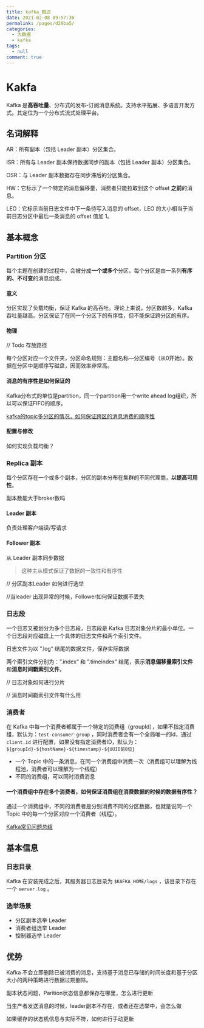 ```yaml
---
title: kafka_概述
date: 2021-02-08 09:57:36
permalink: /pages/d29ba5/
categories: 
  - 大数据
  - kafka
tags: 
  - null
comment: true
---
```

# Kakfa

Kafka 是**高吞吐量**、分布式的发布-订阅消息系统。支持水平拓展、多语言开发方式。其定位为一个分布式流式处理平台。

## 名词解释

AR：所有副本（包括 Leader 副本）分区集合。

ISR：所有与 Leader 副本保持数据同步的副本（包括 Leader 副本）分区集合。

OSR：与 Leader 副本数据存在同步滞后的分区集合。

HW：它标示了一个特定的消息偏移量，消费者只能拉取到这个 offset **之前**的消息。

LEO：它标示当前日志文件中下一条待写入消息的 offset，LEO 的大小相当于当前日志分区中最后一条消息的 offset 值加 1。

## 基本概念

### Partition 分区

每个主题在创建的过程中，会被分成**一个或多个**分区，每个分区是由一系列**有序的、不可变**的消息组成。

#### 意义

分区实现了负载均衡，保证 Kafka 的高吞吐。理论上来说，分区数越多，Kafka 吞吐量越高。分区保证了在同一个分区下的有序性，但不能保证跨分区的有序。

#### 物理

// Todo 存放路径

每个分区对应一个文件夹，分区命名规则：主题名称—分区编号（从0开始）。数据在分区中是顺序写磁盘，因而效率非常高。

#### 消息的有序性是如何保证的

Kafka分布式的单位是partition，同一个partition用一个write ahead log组织，所以可以保证FIFO的顺序。

[kafka的topic多分区的情况，如何保证跨区的消息消费的顺序性](https://oracle-api.iteye.com/blog/2383793)

#### 配置与修改

如何实现负载均衡？

### Replica 副本

每个分区存在一个或多个副本，分区的副本分布在集群的不同代理商，**以提高可用性**。

副本数能大于broker数吗

#### Leader 副本

负责处理客户端读/写请求

#### Follower 副本

从 Leader 副本同步数据

> 这种主从模式保证了数据的一致性和有序性

// 分区副本Leader 如何进行选举

//当leader 出现异常的时候，Follower如何保证数据不丢失

### 日志段

一个日志又被划分为多个日志段，日志段是 Kafka 日志对象分片的最小单位。一个日志段对应磁盘上一个具体的日志文件和两个索引文件。

日志文件为以 ”.log“ 结尾的数据文件，保存实际数据

两个索引文件分别为：”.index“ 和 ”.timeindex“ 结尾，表示**消息偏移量索引文件**和**消息时间戳索引文件**。

// 日志对象如何进行分片

// 消息时间戳索引文件有什么用

### 消费者

在 Kafka 中每一个消费者都属于一个特定的消费组（groupId），如果不指定消费组，默认为：`test-consumer-group` ，同时消费者会有一个全局唯一的id，通过 `client.id` 进行配置，如果没有指定消费者ID，默认为：`${groupId}-${hostName}-${timestamp}-${UUID前8位}`

- 一个 Topic 中的一条消息，在同一个消费组中消费一次（消费组可以理解为线程池，消费者可以理解为一个线程）
- 不同的消费组，可以同时消费消息

#### 一个消费组中存在多个消费者，如何保证消费组在消费数据的时候的数据有序性？

通过一个消费组中，不同的消费者是分别消费不同的分区数据，也就是说同一个 Topic 中的每一个分区对应一个消费者（线程）。

[Kafka常见问题总结](https://yezhwi.github.io/bigdata/2018/05/25/Kafka%E5%B8%B8%E8%A7%81%E9%97%AE%E9%A2%98%E6%80%BB%E7%BB%93/)

## 基本信息

### 日志目录

Kafka 在安装完成之后，其服务器日志目录为 `$KAFKA_HOME/logs` ，该目录下存在一个 `server.log` 。

### 选举场景

- 分区副本选举 Leader
- 消费者组选举 Leader
- 控制器选举 Leader

## 优势

Kafka 不会立即删除已被消费的消息，支持基于消息已存储的时间长度和基于分区大小的两种策略进行数据过期删除。



副本状态问题，Parition状态信息都保存在哪里，怎么进行更新

当生产者发送消息的时候，leader副本不存在，或者还在选举中，会怎么做

如果缓存的状态机信息与实际不符，如何进行手动更新